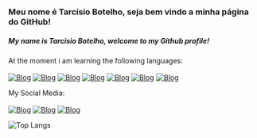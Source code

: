 ### Meu nome é Tarcísio Botelho, seja bem vindo a minha página do GitHub!
##### My name is Tarcisio Botelho, welcome to my Github profile!

At the moment i am learning the following languages:<br/><br/>
[![Blog](https://img.shields.io/badge/HTML5-E34F26?style=for-the-badge&logo=html5&logoColor=white)](https://b7web.com.br/)
[![Blog](https://img.shields.io/badge/CSS3-1572B6?style=for-the-badge&logo=css3&logoColor=whit)](https://b7web.com.br/)
[![Blog](https://img.shields.io/badge/JavaScript-323330?style=for-the-badge&logo=javascript&logoColor=F7DF1E)](https://b7web.com.br/)
[![Blog](https://img.shields.io/badge/TypeScript-007ACC?style=for-the-badge&logo=typescript&logoColor=white)](https://b7web.com.br/)
[![Blog](https://img.shields.io/badge/Tailwind_CSS-38B2AC?style=for-the-badge&logo=tailwind-css&logoColor=white)](https://b7web.com.br/)
[![Blog](https://img.shields.io/badge/React-20232A?style=for-the-badge&logo=react&logoColor=61DAFB)](https://b7web.com.br/)
[![Blog](https://img.shields.io/badge/React_Native-20232A?style=for-the-badge&logo=react&logoColor=61DAFB)](https://b7web.com.br/)

My Social Media:<br/><br/>
[![Blog](https://img.shields.io/badge/Instagram-E4405F?style=for-the-badge&logo=instagram&logoColor=white)](https://www.instagram.com/TarcisioBotelho/)
[![Blog](https://img.shields.io/badge/LinkedIn-0077B5?style=for-the-badge&logo=linkedin&logoColor=white)](https://www.google.com/)
[![Blog](https://img.shields.io/badge/linktree-39E09B?style=for-the-badge&logo=linktree&logoColor=white)](https://linktr.ee/TarcisioBotelho/)

![Top Langs](https://github-readme-stats.vercel.app/api/top-langs/?username=TarcisioBotelho&hide_progress=true&theme=dracula)
